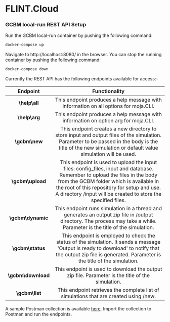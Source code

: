 # FLINT.Cloud
 
### GCBM local-run REST API Setup  
 
Run the GCBM local-run container by pushing the following command:

```bash
docker-compose up
```

Navigate to http://localhost:8080/ in the browser. You can stop the running container by pushing the following command:

```bash
docker-compose down
```

Currently the REST API has the following endpoints available for access:-
 
|      Endpoint      |                                                                                                                                     Functionality                                                                                                                                      |
| :----------------: | :------------------------------------------------------------------------------------------------------------------------------------------------------------------------------------------------------------------------------------------------------------------------------------: |
|   **\help\all**    |                                                                                                  This endpoint produces a help message with information on all options for moja.CLI.                                                                                                   |
|   **\help\arg**    |                                                                                                   This endpoint produces a help message with information on option arg for moja.CLI.                                                                                                   |
|   **\gcbm\new**    |                                        This endpoint creates a new directory to store input and output files of the simulation. Parameter to be passed in the body is the title of the new simulation or default value simulation will be used.                                        |
|  **\gcbm\upload**  | This endpoint is used to upload the input files: config_files, input and database. Remember to upload the files in the body from the GCBM folder which is available in the root of this repository for setup and use. A directory /input will be created to store the specified files. |
| **\gcbm\dynamic**  |                                                        This endpoint runs simulation in a thread and generates an output zip file in /output directory. The process may take a while. Parameter is the title of the simulation.                                                        |
|  **\gcbm\status**  |                                      This endpoint is employed to check the status of the simulation. It sends a message 'Output is ready to download' to notify that the output zip file is generated. Parameter is the title of the simulation.                                      |
| **\gcbm\download** |                                                                                            This endpoint is used to download the output zip file. Parameter is the title of the simulation.                                                                                            |
|   **\gcbm\list**   |                                                                                                 This endpoint retrieves the complete list of simulations that are created using /new.                                                                                                  |

 
A sample Postman collection is available [here](https://github.com/nynaalekhya/FLINT.Cloud/blob/local-gcbm-run/rest_local_run/local_run.postman_collection). Import the collection to Postman and run the endpoints.
